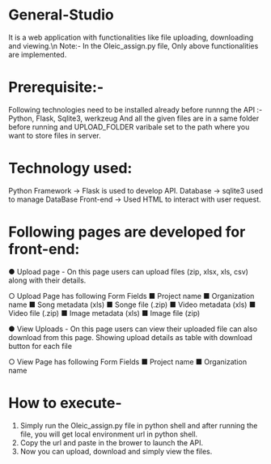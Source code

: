 # General-Studio
It is a web application with functionalities like file uploading, downloading and viewing.\n
Note:- In the Oleic_assign.py file, Only above functionalities are implemented. 

# Prerequisite:-
Following technologies need to be installed already before runnng the API :- Python, Flask, Sqlite3, werkzeug 
And all the given files are in a same folder before running and UPLOAD_FOLDER varibale set to the path where you want to store files in server.  

# Technology used:
Python Framework → Flask is used to develop API.
Database → sqlite3 used to manage DataBase
Front-end → Used HTML to interact with user request.

# Following pages are developed for front-end:
● Upload page - On this page users can upload files (zip, xlsx, xls, csv) along with their details.

○ Upload Page has following Form Fields
■ Project name
■ Organization name
■ Song metadata (xls)
■ Songe file (.zip)
■ Video metadata (xls)
■ Video file (.zip)
■ Image metadata (xls)
■ Image file (zip)

● View Uploads - On this page users can view their uploaded file can also download from this page. Showing upload details as table with download button for each file

○ View Page has following Form Fields
■ Project name
■ Organization name

# How to execute-
1. Simply run the Oleic_assign.py file in python shell and after running the file, you will get local environment url in python shell.
2. Copy the url and paste in the brower to launch the API.
3. Now you can upload, download and simply view the files.
